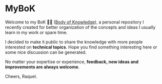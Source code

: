 # MyBoK

Welcome to my BoK :wave::smiley:  ([Body of Knowledge](https://en.wikipedia.org/wiki/Body_of_knowledge)), a personal repository I recently created for better organization of the concepts and ideas I usually learn in my work or spare time. 

I decided to make it public to share the knowledge with more people interested on **technical topics**. Hope you find something interesting here or some nice discussion can be generated. 

No matter your expertise or experience, **feedback, new ideas and improvements are always welcome**.


Cheers,
Raquel.